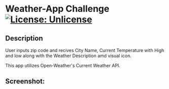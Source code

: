 # Weather-App Challenge [![License: Unlicense](https://img.shields.io/badge/license-Unlicense-blue.svg)](http://unlicense.org/)

## Description
User inputs zip code and recives City Name, Current Temperature with High and low along with the Weather Description amd visual icon. 

This app utilizes Open-Weather's Current Weather API. 

## Screenshot: 
